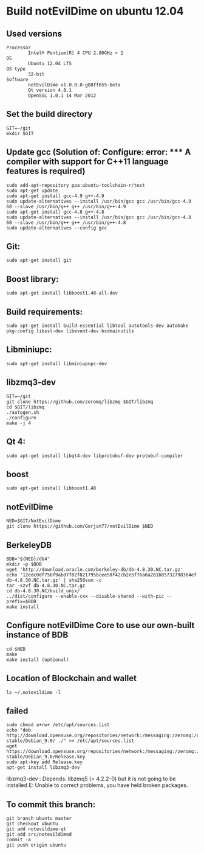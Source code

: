 # Build notEvilDime on ubuntu 12.04

Used versions
-------------

	Processor
			Intel® Pentium(R) 4 CPU 2.80GHz × 2
	OS		
			Ubuntu 12.04 LTS
	OS type
			32-bit
	Software	
			notEvilDime v1.0.0.0-g88ff655-beta
			Qt version 4.8.1
			OpenSSL 1.0.1 14 Mar 2012

Set the build directory
-----------------------

	GIT=~/git
	mkdir $GIT

Update gcc (Solution of: Configure: error: *** A compiler with support for C++11 language features is required)
---------------------------------------------------------------------------------------------------------------

	sudo add-apt-repository ppa:ubuntu-toolchain-r/test
	sudo apt-get update
	sudo apt-get install gcc-4.9 g++-4.9
	sudo update-alternatives --install /usr/bin/gcc gcc /usr/bin/gcc-4.9 60 --slave /usr/bin/g++ g++ /usr/bin/g++-4.9
	sudo apt-get install gcc-4.8 g++-4.8
	sudo update-alternatives --install /usr/bin/gcc gcc /usr/bin/gcc-4.8 60 --slave /usr/bin/g++ g++ /usr/bin/g++-4.8
	sudo update-alternatives --config gcc

Git:
----

	sudo apt-get install git

Boost library:
--------------

	sudo apt-get install libboost1.48-all-dev

Build requirements:
-------------------

	sudo apt-get install build-essential libtool autotools-dev automake pkg-config libssl-dev libevent-dev bsdmainutils

Libminiupc:
-----------
	
	sudo apt-get install libminiupnpc-dev

libzmq3-dev
-----------

	GIT=~/git
	git clone https://github.com/zeromq/libzmq $GIT/libzmq
	cd $GIT/libzmq
	./autogen.sh 
	./configure 
	make -j 4

Qt 4:
-----

	sudo apt-get install libqt4-dev libprotobuf-dev protobuf-compiler

boost
-----

	sudo apt-get install libboost1.48

notEvilDime
-----------

	NED=$GIT/NotEvilDime
	git clone https://github.com/Gerjan77/notEvilDime $NED

BerkeleyDB
----------

	BDB="${NED}/db4"
	mkdir -p $BDB
	wget 'http://download.oracle.com/berkeley-db/db-4.8.30.NC.tar.gz'
	echo '12edc0df75bf9abd7f82f821795bcee50f42cb2e5f76a6a281b85732798364ef  db-4.8.30.NC.tar.gz' | sha256sum -c
	tar -xzvf db-4.8.30.NC.tar.gz
	cd db-4.8.30.NC/build_unix/
	../dist/configure --enable-cxx --disable-shared --with-pic --prefix=$BDB
	make install

Configure notEvilDime Core to use our own-built instance of BDB
---------------------------------------------------------------

	cd $NED
	make
	make install (optional)

Location of Blockchain and wallet
---------------------------------

	ls ~/.notevildime -l

	
failed 
------

	sudo chmod a+rw+ /etc/apt/sources.list
	echo "deb http://download.opensuse.org/repositories/network:/messaging:/zeromq:/release-stable/Debian_9.0/ ./" >> /etc/apt/sources.list
	wget https://download.opensuse.org/repositories/network:/messaging:/zeromq:/release-stable/Debian_9.0/Release.key
	sudo apt-key add Release.key
	apt-get install libzmq3-dev

libzmq3-dev : Depends: libzmq5 (= 4.2.2-0) but it is not going to be installed
E: Unable to correct problems, you have held broken packages.

To commit this branch:
----------------------

	git branch ubuntu master
	git checkout ubuntu
	git add notevildime-qt
	git add src/notevildimed
	commit -a
	git push origin ubuntu


